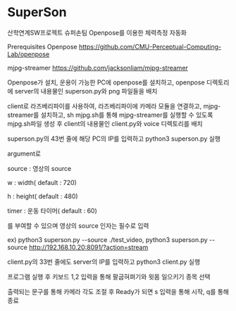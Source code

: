 # SuperSon
산학연계SW프로젝트 슈퍼손팀 Openpose를 이용한 체력측정 자동화

Prerequisites
Openpose
https://github.com/CMU-Perceptual-Computing-Lab/openpose

mjpg-streamer
https://github.com/jacksonliam/mjpg-streamer

Openpose가 설치, 운용이 가능한 PC에 openpose를 설치하고, openpose 디렉토리에 server의 내용물인 superson.py와 png 파일들을 배치

client로 라즈베리파이를 사용하여, 라즈베리파이에 카메라 모듈을 연결하고, mjpg-streamer를 설치하고, sh mjpg.sh를 통해 mjpg-streamer를 실행할 수 있도록 mjpg.sh파일 생성 후 client의 내용물인 client.py와 voice 디렉토리를 배치

superson.py의 43번 줄에 해당 PC의 IP를 입력하고 python3 superson.py 실행

argument로 

source : 영상의 source

w : width( default : 720)

h : height( default : 480)

timer : 운동 타이머( default : 60)

를 부여할 수 있으며 영상의 source 인자는 필수로 입력

ex) python3 superson.py --source ./test_video, python3 superson.py --source http://192.168.10.20:8091/?action=stream

client.py의 33번 줄에도 server의 IP를 입력하고 python3 client.py 실행

프로그램 실행 후 키보드 1,2 입력을 통해 팔굽혀펴기와 윗몸 일으키기 종목 선택

출력되는 문구를 통해 카메라 각도 조절 후 Ready가 되면 s 입력을 통해 시작, q를 통해 종료
